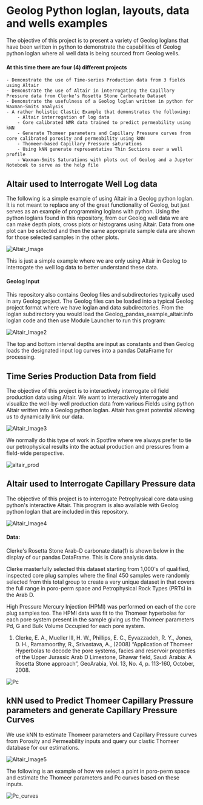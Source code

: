 # Geolog Python loglan, layouts, data and wells examples
The objective of this project is to present a variety of Geolog loglans that have been written in python to demonstrate the capabilities of Geolog python loglan where all well data is being sourced from Geolog wells. 


#### At this time there are four (4) different projects
	- Demonstrate the use of Time-series Production data from 3 fields using Altair
	- Demonstrate the use of Altair in interrogating the Capillary Pressure data from Clerke's Rosetta Stone Carbonate Dataset
	- Demonstrate the usefulness of a Geolog loglan written in python for Waxman-Smits analysis 
	- A rather holistic Clastic Example that demonstrates the following:
		- Altair interrogation of log data
		- Core calibrated NMR data trained to predict permeability using kNN
		- Generate Thomeer parameters and Capillary Pressure curves from core calibrated porosity and permeability using kNN
		- Thomeer-based Capillary Pressure saturations
		- Using kNN generate representative Thin Sections over a well profile
		- Waxman-Smits Saturations with plots out of Geolog and a Jupyter Notebook to serve as the help file 




## Altair used to Interrogate Well Log data

The following is a simple example of using Altair in a Geolog python loglan. It is not meant to replace any of the great functionality of Geolog, but just serves as an example of programming loglans with python. Using the python loglans found in this repository, from our Geolog well data we are can make depth plots, cross plots or histograms using Altair. Data from one plot can be selected and then the same appropriate sample data are shown for those selected samples in the other plots. 

![Altair_Image](log_analysis_geolog20_ver2.gif)

This is just a simple example where we are only using Altair in Geolog to interrogate the well log data to better understand these data. 


#### Geolog Input
This repository also contains Geolog files and subdirectories typically used in any Geolog project. The Geolog files can be loaded into a typical Geolog project format where we have loglan and data subdirectories. From the loglan subdirectory you would load the Geolog_pandas_example_altair.info loglan code and then use Module Launcher to run this program:

![Altair_Image2](Geolog_python_loglan.png)

The top and bottom interval depths are input as constants and then Geolog loads the designated input log curves into a pandas DataFrame for processing.





## Time Series Production Data from field
The objective of this project is to interactively interrogate oil field production data using Altair. We want to interactively interrogate and visualize the well-by-well production data from various Fields using python Altair written into a Geolog python loglan. Altair has great potential allowing us to dynamically link our data. 

![Altair_Image3](geolog_production.png)

We normally do this type of work in Spotfire where we always prefer to tie our petrophysical results into the actual production and pressures from a field-wide perspective. 

![altair_prod](Volve_production.gif)






## Altair used to Interrogate Capillary Pressure data
The objective of this project is to interrogate Petrophysical core data using python's interactive Altair. This program is also available with Geolog python loglan that are included in this repository. 

![Altair_Image4](pc.png)

#### Data:
Clerke's Rosetta Stone Arab-D carbonate data(1) is shown below in the display of our pandas DataFrame. This is Core analysis data. 

Clerke masterfully selected this dataset starting from 1,000's of qualified, inspected core plug samples where the final 450 samples were randomly selected from this total group to create a very unique dataset in that covers the full range in poro-perm space and Petrophysical Rock Types (PRTs) in the Arab D. 

High Pressure Mercury Injection (HPMI) was performed on each of the core plug samples too. The HPMI data was fit to the Thomeer hyperbolas for each pore system present in the sample giving us the Thomeer parameters Pd, G and Bulk Volume Occupied for each pore system.


1) Clerke, E. A., Mueller III, H. W., Phillips, E. C., Eyvazzadeh, R. Y., Jones, D. H., Ramamoorthy, R., Srivastava, A., (2008) “Application of Thomeer Hyperbolas to decode the pore systems, facies and reservoir properties of the Upper Jurassic Arab D Limestone, Ghawar field, Saudi Arabia: A Rosetta Stone approach”, GeoArabia, Vol. 13, No. 4, p. 113-160, October, 2008. 


![Pc](geolog_altair_thomeer.gif)





## kNN used to Predict Thomeer Capillary Pressure parameters and generate Capillary Pressure Curves
We use kNN to estimate Thomeer parameters and Capillary Pressure curves from Porosity and Permeability inputs and query our clastic Thomeer database for our estimations.

![Altair_Image5](thomeer.png)

The following is an example of how we select a point in poro-perm space and estimate the Thomeer parameters and Pc curves based on these inputs.

![Pc_curves](kNN_estimated_Pc_RosettaStone.gif)









